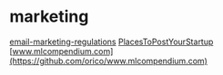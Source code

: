 # marketing

[email-marketing-regulations](https://github.com/threeheartsdigital/email-marketing-regulations)
[PlacesToPostYourStartup](https://github.com/mmccaff/PlacesToPostYourStartup)
[www.mlcompendium.com](https://github.com/orico/www.mlcompendium.com)
